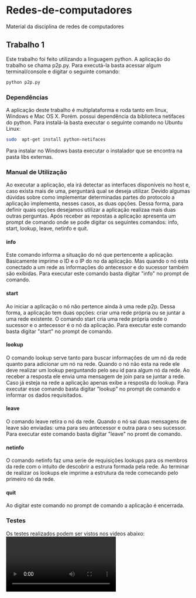 Redes-de-computadores
=====================

Material da disciplina de redes de computadores


## Trabalho 1

Este trabalho foi feito utilizando a linguagem python. A aplicação do trabalho se chama p2p.py. Para executá-la basta acessar algum terminal/console e digitar o seguinte comando:

```bash
python p2p.py
```

### Dependências

A aplicação deste trabalho é multiplataforma e roda tanto em linux, Windows e Mac OS X. Porém. possui dependência da biblioteca netifaces do python.  Para instalá-la basta executar o seguinte comando no Ubuntu Linux:

```bash
sudo  apt-get install python-netifaces
```

Para instalar no Windows basta executar o instalador que se encontra na pasta libs externas.

### Manual de Utilização

Ao executar a aplicação, ela irá detectar as interfaces disponíveis  no host e, caso exista mais de uma,  perguntará qual se deseja utilizar. Devido algumas dúvidas sobre como implementar determinadas partes do protocolo a aplicação implementa, nesses casos, as duas opções. Dessa forma, para definir quais opções desejamos utilizar a aplicação realizaa mais duas outras perguntas. Após receber as repostas a aplicação apresenta um prompt de comando onde se pode digitar os seguintes comandos: info, start, lookup, leave,  netinfo e quit.

#### info

Este comando informa a situação do nó que pertencente a aplicação. Basicamente imprime o ID e o IP do no da aplicação. Mas quando o nó esta conectado a um rede as informações do antecessor e do sucessor também são exibidas. Para executar este comando basta digitar "info" no prompt de comando.


#### start

Ao iniciar a aplicação o nó não pertence ainda à uma rede p2p. Dessa forma, a aplicação tem duas opções: criar uma rede própria ou se juntar a uma rede existente. O comando start cria uma rede própria onde o sucessor e o antecessor é o nó da aplicação. Para executar este comando basta digitar "start" no prompt de comando.

#### lookup

O comando lookup serve tanto para buscar informações de um nó da rede quanto para adicionar um nó na rede. Quando o nó não esta na rede ele deve realizar um lookup perguntando pelo seu id para algum nó da rede. Ao receber a resposta ele envia uma mensagem de join para se juntar a rede. Caso já esteja na rede a aplicação apenas exibe a resposta do lookup. Para executar esse comando basta digitar "lookup" no prompt de comando e informar os dados requisitados.

#### leave
O comando leave retira o nó da rede. Quando o nó sai duas mensagens de leave são enviadas: uma para seu antecessor e outra para o seu sucessor.  Para executar este comando basta digitar "leave" no promt de comando.

#### netinfo
O comando netinfo faz uma serie de requisições lookups para os membros da rede com o intuito de descobrir a estrura formada pela rede. Ao terminar de realizar os lookups ele imprime a estrutura da rede comecando pelo primeiro nó da rede.

#### quit
Ao digitar este comando no prompt de comando a aplicação é encerrada.

### Testes

Os testes realizados podem ser vistos nos videos abaixo:
<video src="http://www.screenr.com/embed/1ZAN"></video>
